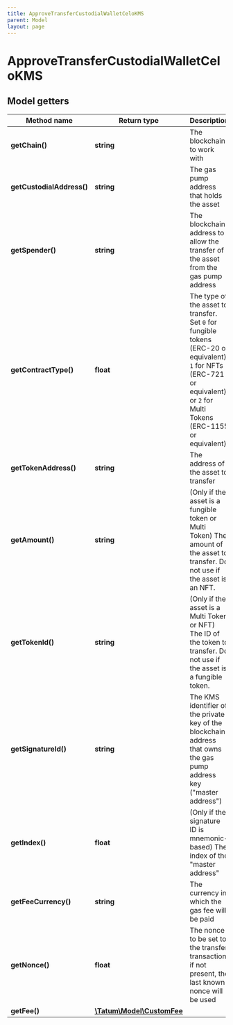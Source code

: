 ```yaml
---
title: ApproveTransferCustodialWalletCeloKMS
parent: Model
layout: page
---
```


# ApproveTransferCustodialWalletCeloKMS

## Model getters

Method name | Return type | Description | Notes
------------ | ------------- | ------------- | -------------
**getChain()** | **string** | The blockchain to work with | ex.: `CELO`
**getCustodialAddress()** | **string** | The gas pump address that holds the asset | ex.: `0x687422eEA2cB73B5d3e242bA5456b782919AFc85`
**getSpender()** | **string** | The blockchain address to allow the transfer of the asset from the gas pump address | ex.: `0xe242bA5456b782919AFc85687422eEA2cB73B5d3`
**getContractType()** | **float** | The type of the asset to transfer. Set <code>0</code> for fungible tokens (ERC-20 or equivalent), <code>1</code> for NFTs (ERC-721 or equivalent), or <code>2</code> for Multi Tokens (ERC-1155 or equivalent). | ex.: `0`
**getTokenAddress()** | **string** | The address of the asset to transfer | ex.: `0x782919AFc85eEA2cB736874225456bB5d3e242bA`
**getAmount()** | **string** | (Only if the asset is a fungible token or Multi Token) The amount of the asset to transfer. Do not use if the asset is an NFT. | ex.: `100000` [optional]
**getTokenId()** | **string** | (Only if the asset is a Multi Token or NFT) The ID of the token to transfer. Do not use if the asset is a fungible token. | ex.: `100000` [optional]
**getSignatureId()** | **string** | The KMS identifier of the private key of the blockchain address that owns the gas pump address key ("master address") | ex.: `26d3883e-4e17-48b3-a0ee-09a3e484ac83`
**getIndex()** | **float** | (Only if the signature ID is mnemonic-based) The index of the "master address" | ex.: `null` [optional]
**getFeeCurrency()** | **string** | The currency in which the gas fee will be paid | ex.: `null` [optional] [default to 'CELO']
**getNonce()** | **float** | The nonce to be set to the transfer transaction; if not present, the last known nonce will be used | ex.: `1` [optional]
**getFee()** | [**\Tatum\Model\CustomFee**](../CustomFee) |  | ex.: `null` [optional]

